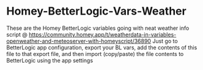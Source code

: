 # Homey-BetterLogic-Vars-Weather
These are the Homey BetterLogic variables going with neat weather info script @ https://community.homey.app/t/weatherdata-in-variables-openweather-and-meteoserver-with-homeyscript/36890
Just go to BetterLogic app configuration, export your BL vars, add the contents of this file to that export file, and then import (copy/paste) the file contents to BetterLogic using the app settings
